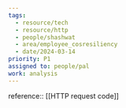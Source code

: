 ```yaml
---
tags:
  - resource/tech
  - resource/http
  - people/shashwat
  - area/employee_cosresiliency
  - date/2024-03-14
priority: P1
assigned to: people/pal
work: analysis
---
```


reference:: [[HTTP request code]]
